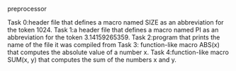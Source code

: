 preprocessor

Task 0:header file that defines a macro named SIZE as an abbreviation for the token 1024.
Task 1:a header file that defines a macro named PI as an abbreviation for the token 3.14159265359.
Task 2:program that prints the name of the file it was compiled from
Task 3: function-like macro ABS(x) that computes the absolute value of a number x.
Task 4:function-like macro SUM(x, y) that computes the sum of the numbers x and y.
